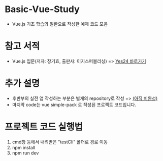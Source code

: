 # Basic-Vue-Study
 - Vue.js 기초 학습의 일환으로 작성한 예제 코드 모음

# 참고 서적
 - Vue.js 입문(저자: 장기효, 출판사: 이지스퍼블리싱)
  => <a href="http://www.yes24.com/Product/Goods/58206961">Yes24 바로가기</a>

# 추가 설명
 - 후반부의 실전 앱 작성하는 부분은 별개의 repository로 작성
  => <a href="#">(아직 미완성)</a>
 - 마지막 code는 vue simple-pack 로 작성된 프로젝트 코드입니다.
 
# 프로젝트 코드 실행법
 1. cmd창 등에서 내려받은 "testCli" 폴더로 경로 이동 
 2. npm install
 3. npm run dev
